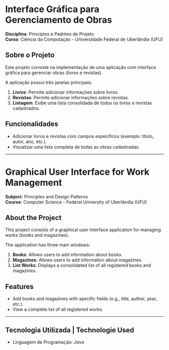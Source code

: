# Interface Gráfica para Gerenciamento de Obras  
**Disciplina**: Princípios e Padrões de Projeto  
**Curso**: Ciência da Computação - Universidade Federal de Uberlândia (UFU)  

## Sobre o Projeto  
Este projeto consiste na implementação de uma aplicação com interface gráfica para gerenciar obras (livros e revistas).  

A aplicação possui três janelas principais:  
1. **Livros**: Permite adicionar informações sobre livros.  
2. **Revistas**: Permite adicionar informações sobre revistas.  
3. **Listagem**: Exibe uma lista consolidada de todos os livros e revistas cadastrados.  

## Funcionalidades  
- Adicionar livros e revistas com campos específicos (exemplo: título, autor, ano, etc.).  
- Visualizar uma lista completa de todas as obras cadastradas.

---

# Graphical User Interface for Work Management  
**Subject**: Principles and Design Patterns  
**Course**: Computer Science - Federal University of Uberlândia (UFU)  

## About the Project  
This project consists of a graphical user interface application for managing works (books and magazines).  

The application has three main windows:  
1. **Books**: Allows users to add information about books.  
2. **Magazines**: Allows users to add information about magazines.  
3. **List Works**: Displays a consolidated list of all registered books and magazines.  

## Features  
- Add books and magazines with specific fields (e.g., title, author, year, etc.).  
- View a complete list of all registered works.  

---

## Tecnologia Utilizada | Technologie Used  
- Linguagem de Programação: *Java*  


